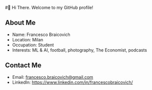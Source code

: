 #👋 Hi There. Welcome to my GitHub profile! 

## About Me
- Name: Francesco Braicovich
- Location: Milan
- Occupation: Student
- Interests: ML & AI, football, photography, The Economist, podcasts

## Contact Me
- Email: francesco.braicovich@gmail.com
- LinkedIn: https://www.linkedin.com/in/francescobraicovich/

